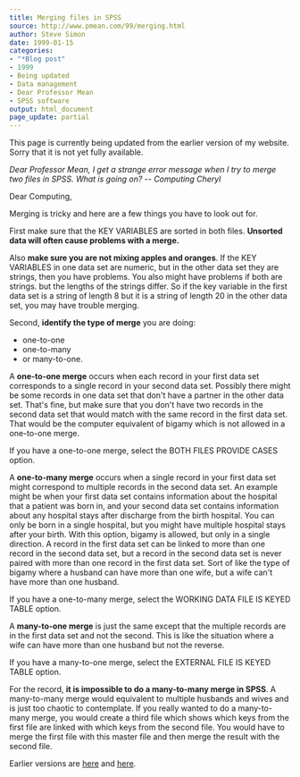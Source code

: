 ```yaml
---
title: Merging files in SPSS
source: http://www.pmean.com/99/merging.html
author: Steve Simon
date: 1999-01-15
categories:
- "*Blog post"
- 1999
- Being updated
- Data management
- Dear Professor Mean
- SPSS software
output: html_document
page_update: partial
---
```


This page is currently being updated from the earlier version of my website. Sorry that it is not yet fully available.

*Dear Professor Mean, I get a strange error message when I try to merge two files in SPSS. What is going on? -- Computing Cheryl*

<!---More--->

Dear Computing,

Merging is tricky and here are a few things you have to look out for.

First make sure that the KEY VARIABLES are sorted in both files. **Unsorted data will often cause problems with a merge.**

Also **make sure you are not mixing apples and oranges**. If the KEY VARIABLES in one data set are numeric, but in the other data set they are strings, then you have problems. You also might have problems if both are strings. but the lengths of the strings differ. So if the key variable in the first data set is a string of length 8 but it is a string of length 20 in the other data set, you may have trouble merging.

Second, **identify the type of merge** you are doing:
- one-to-one
- one-to-many
- or many-to-one.
 
A **one-to-one merge** occurs when each record in your first data set corresponds to a single record in your second data set. Possibly there might be some records in one data set that don't have a partner in the other data set. That's fine, but make sure that you don't have two records in the second data set that would match with the same record in the first data set. That would be the computer equivalent of bigamy which is not allowed in a one-to-one merge.
 
If you have a one-to-one merge, select the BOTH FILES PROVIDE CASES option.

A **one-to-many merge** occurs when a single record in your first data set might correspond to multiple records in the second data set. An example might be when your first data set contains information about the hospital that a patient was born in, and your second data set contains information about any hospital stays after discharge from the birth hospital. You can only be born in a single hospital, but you might have multiple hospital stays after your birth. With this option, bigamy is allowed, but only in a single direction. A record in the first data set can be linked to more than one record in the second data set, but a record in the second data set is never paired with more than one record in the first data set. Sort of like the type of bigamy where a husband can have more than one wife, but a wife can't have more than one husband.

If you have a one-to-many merge, select the WORKING DATA FILE IS KEYED TABLE option.
 
A **many-to-one merge** is just the same except that the multiple records are in the first data set and not the second. This is like the situation where a wife can have more than one husband but not the reverse.

If you have a many-to-one merge, select the EXTERNAL FILE IS KEYED TABLE option.

For the record, **it is impossible to do a many-to-many merge in SPSS**. A many-to-many merge would equivalent to multiple husbands and wives and is just too chaotic to contemplate. If you really wanted to do a many-to-many merge, you would create a third file which shows which keys from the first file are linked with which keys from the second file. You would have to merge the first file with this master file and then merge the result with the second file.

Earlier versions are [here][sim1] and [here][sim2].
 
[sim1]: http://www.pmean.com/99/merging.html
[sim2]: http://new.pmean.com/merging-in-spss/
 
